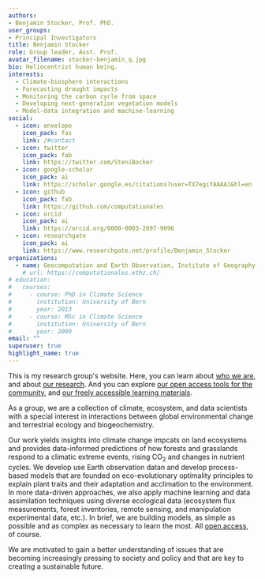 ```yaml
---
authors:
- Benjamin Stocker, Prof. PhD.
user_groups:
- Principal Investigators
title: Benjamin Stocker
role: Group leader, Asst. Prof.
avatar_filename: stocker-benjamin_q.jpg
bio: Heliocentrist human being.
interests:
  - Climate-biosphere interactions
  - Forecasting drought impacts
  - Monitoring the carbon cycle from space
  - Developing next-generation vegetation models
  - Model-data integration and machine-learning
social:
  - icon: envelope
    icon_pack: fas
    link: /#contact
  - icon: twitter
    icon_pack: fab
    link: https://twitter.com/SteniBocker
  - icon: google-scholar
    icon_pack: ai
    link: https://scholar.google.es/citations?user=TX7egiYAAAAJ&hl=en
  - icon: github
    icon_pack: fab
    link: https://github.com/computationales
  - icon: orcid
    icon_pack: ai
    link: https://orcid.org/0000-0003-2697-9096
  - icon: researchgate
    icon_pack: ai
    link: https://www.researchgate.net/profile/Benjamin_Stocker
organizations:
  - name: Geocomputation and Earth Observation, Institute of Geography, University of Bern
    # url: https://computationales.ethz.ch/
# education:
#   courses:
#     - course: PhD in Climate Science
#       institution: University of Bern
#       year: 2013
#     - course: MSc in Climate Science
#       institution: University of Bern
#       year: 2009
email: ""
superuser: true
highlight_name: true
---
```


This is my research group's website. Here, you can learn about [who we are](../people/), and about [our research](../project/). And you can explore [our open access tools for the community](../data_code/), and [our freely accessible learning materials](../data_code/).

As a group, we are a collection of climate, ecosystem, and data scientists with a special interest in interactions between global environmental change and terrestrial ecology and biogeochemistry. 

Our work yields insights into climate change impcats on land ecosystems and provides data-informed predictions of how forests and grasslands respond to a climatic extreme events, rising CO<sub>2</sub> and changes in nutrient cycles. We develop use Earth observation datan and develop process-based models that are founded on eco-evolutionary optimality principles to explain plant traits and their adaptation and acclimation to the environment. In more data-driven approaches, we also apply machine learning and data assimilation techniques using diverse ecological data (ecosystem flux measurements, forest inventories, remote sensing, and manipulation experimental data, etc.). In brief, we are building models, as simple as possible and as complex as necessary to learn the most. All [open access](https://github.com/computationales), of course.

We are motivated to gain a better understanding of issues that are becoming increasingly pressing to society and policy and that are key to creating a sustainable future.

<!-- This is my g website. Head over [here](https://computationales.ethz.ch/) to find the website of my group for *Computational Ecosystem Science* at ETH Zürich. -->

<!-- {{< icon name="download" pack="fas" >}} Download my {{< staticref "files/cv.pdf" "newtab" >}}CV{{< /staticref >}}. -->
